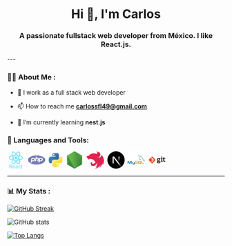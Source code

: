 <div id="header" align="center">
    <h1 align="center">Hi 👋, I'm Carlos</h1>
    <h3 align="center">A passionate fullstack web developer from México. I like React.js.</h3>
</div>
---

### 👨‍💻 About Me :

- 📝 I work as a full stack web developer

- 📫 How to reach me **carlossfl49@gmail.com**

- 🌱 I’m currently learning **nest.js**


<div align="left">
    <h3>🔨 Languages and Tools:</h3>
    <div>
        <img src="https://github.com/devicons/devicon/blob/master/icons/react/react-original-wordmark.svg" title="React" alt="React" width="40" height="40"/>&nbsp;
        <img src="https://github.com/devicons/devicon/blob/master/icons/php/php-plain.svg" title="Git" **alt="php" width="40" height="40"/>
        <img src="https://github.com/devicons/devicon/blob/master/icons/python/python-original.svg" title="python" **alt="Git" width="40" height="40"/>
        <img src="https://github.com/devicons/devicon/blob/master/icons/nodejs/nodejs-original.svg" title="nodejs" alt="Bootstrap" width="40" height="40"/>&nbsp;
        <img src="https://github.com/devicons/devicon/blob/master/icons/nestjs/nestjs-original.svg" title="nestjs" alt="nestjs" width="40" height="40"/>&nbsp;
        <img src="https://github.com/devicons/devicon/blob/master/icons/nextjs/nextjs-original.svg" title="nextjs" alt="nextjs" width="40" height="40"/>&nbsp;
        <img src="https://github.com/devicons/devicon/blob/master/icons/mysql/mysql-original-wordmark.svg" title="MySQL"  alt="MySQL" width="40" height="40"/>&nbsp;
        <img src="https://github.com/devicons/devicon/blob/master/icons/git/git-original-wordmark.svg" title="Git" **alt="Git" width="40" height="40"/>
      </div>
</div>

---

### 📊 My Stats :

[![GitHub Streak](https://streak-stats.demolab.com?user=carlossf12&theme=dark&hide_border=true&short_numbers=)](https://git.io/streak-stats)

![GitHub stats](https://github-readme-stats.vercel.app/api?username=carlossf12&show_icons=true&theme=radical)

[![Top Langs](https://github-readme-stats.vercel.app/api/top-langs/?username=carlossf12&theme=tokyonight)](https://github.com/anuraghazra/github-readme-stats)


